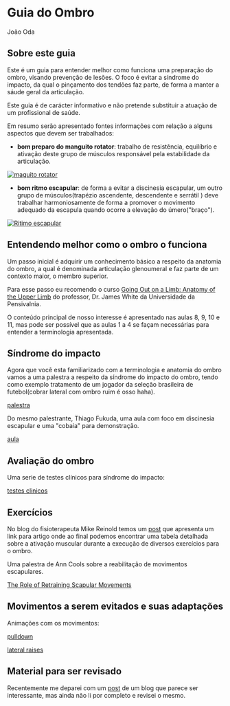 # Guia do Ombro 

João Oda


## Sobre este guia

Este é um guia para entender melhor como funciona uma preparação do ombro, visando prevenção de lesões.
O foco é evitar a síndrome do impacto, da qual o pinçamento dos tendões faz parte, de forma a manter a sáude geral da articulação.

Este guia é de carácter informativo e não pretende substituir a atuação de um profissional de saúde.

Em resumo serão apresentado fontes informações com relação a alguns aspectos que devem ser trabalhados:

* **bom preparo do manguito rotator**: trabalho de resistência, equilíbrio e ativação deste grupo de músculos responsável pela estabilidade da articulação.

[![maguito rotator](http://img.youtube.com/vi/siuBuGCleh4/0.jpg)](https://youtu.be/siuBuGCleh4)


* **bom ritmo escapular**: de forma a evitar a discinesia escapular, um  outro grupo de músculos(trapézio ascendente, descendente e serrátil ) deve trabalhar harmoniosamente de forma a promover o movimento adequado da escapula quando ocorre a elevação do úmero("braço").

[![Ritimo escapular](http://img.youtube.com/vi/3VygGuBObVc0.jpg)](https://youtu.be/3VygGuBObVc)

## Entendendo melhor como o ombro o funciona


Um passo inicial é adquirir um conhecimento básico a respeito da anatomia do ombro, a qual é denominada articulação glenoumeral e faz parte de um contexto maior, o membro superior.

Para esse passo eu recomendo o curso [Going Out on a Limb: Anatomy of the Upper Limb](https://courses.edx.org/courses/course-v1:PennX+LIMBx+3T2015/course/) do professor, Dr. James White da Universidade da Pensivalnia.

O conteúdo principal de nosso interesse é apresentado nas aulas 8, 9, 10 e 11, mas pode ser possível que as aulas 1 a 4 se façam necessárias para entender a terminologia apresentada.

## Síndrome do impacto

Agora que você esta familiarizado com a terminologia e anatomia do ombro vamos a uma palestra a respeito da síndrome do impacto do ombro, tendo como exemplo tratamento de um jogador da seleção brasileira de futebol(cobrar lateral com ombro ruim é osso haha).

[palestra](https://youtu.be/IE2oPVcfF08)

Do mesmo palestrante, Thiago Fukuda,  uma aula com foco em discinesia escapular e uma "cobaia" para demonstração.

[aula](https://youtu.be/EYh4UgSrCRk)

## Avaliação do ombro

Uma serie de testes clínicos para síndrome do impacto:

[testes clinicos](https://youtu.be/r8Rl0_KE3OA)

## Exercícios

No blog do fisioterapeuta Mike Reinold temos um [post](https://mikereinold.com/rationale-behind-shoulder-exercises/) que apresenta um link para artigo onde ao final podemos encontrar uma tabela detalhada sobre a ativação muscular durante a execução de diversos exercícios para o ombro.

Uma palestra de Ann Cools sobre a reabilitação de movimentos escapulares.

[The Role of Retraining Scapular Movements](https://youtu.be/JioU1NSOe7Q)


## Movimentos a serem evitados e suas adaptações

Animações com os movimentos:

[pulldown](https://youtu.be/0lLp-QlDh3Y)


[lateral raises](https://youtu.be/WtP691z7Wz8)



## Material para ser revisado

Recentemente me deparei com um [post](https://treningogrehab.no/permanently-resolve-scapular-dyskinesis/) de um blog que parece ser interessante, mas ainda não li por completo e revisei o mesmo. 

